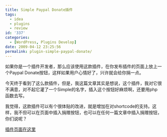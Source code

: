 ```yaml
---
title: Simple Paypal Donate插件
tags:
  - idea
  - plugins
  - review
id: '337'
categories:
  - [WordPress, Plugins Develop]
date: 2009-04-12 23:25:56
permalink: plugin-simple-paypal-donate/
---
```


如果你是一个插件开发者，那么应该使用这款插件，在你发布插件的页面上放上一个Paypal Donate按钮，这样如果用户心情好了，兴许就会给你捐一点。

今天终于看到了这么款插件，但是，我这篇文章其实是想说，这个插件，我对它很不满意，对不起它灌了一个Simple的名字，插入这个按钮好麻烦啊，还要用php函数去写。

我觉得，这款插件可以有个很体贴的改进，就是增加在对shortcode的支持。这样，我不但可以在页面中插入捐赠按钮，也可以在任何一篇文章中插入捐赠按钮，你们说呢？

[插件页面在这里](http://www.artiss.co.uk/simple-paypal-donate)